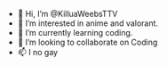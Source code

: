 - 👋 Hi, I’m @KilluaWeebsTTV
- 👀 I’m interested in anime and valorant.
- 🌱 I’m currently learning coding.
- 💞️ I’m looking to collaborate on Coding
- 📫 I no gay

<!---
KilluaWeebsTTV/KilluaWeebsTTV is a ✨ special ✨ repository because its `README.md` (this file) appears on your GitHub profile.
You can click the Preview link to take a look at your changes.
--->
